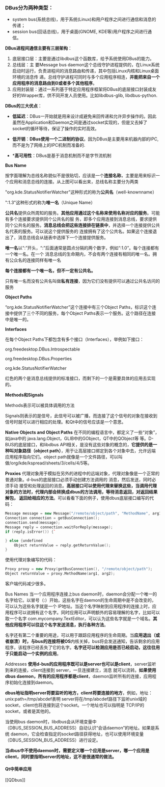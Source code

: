 ### DBus分为两种类型：

-   system bus(系统总线)，用于系统(Linux)和用户程序之间进行通信和消息的传递；
-   session bus(回话总线)，用于桌面(GNOME, KDE等)用户程序之间进行通信。

**DBus进程间通信主要有三层架构**：

1. 底层接口层：主要是通过libdbus这个函数库，给予系统使用DBus的能力。 
2. 总线层：主 要Message bus daemon这个总线守护进程提供的，在Linux系统启动时运行，负责进程间的消息路由和传递，其中包括Linux内核和Linux桌面环境的消息传 递。总线守护进程可同时与多个应用程序相连，**并能把来自一个应用程序的消息路由到0或者多个其他程序**。 
3. 应用封装层：通过一系列基于特定应用程序框架将DBus的底层接口封装成友好的Wrapper库，供不同开发人员使用。比如libdbus-glib, libdbus-python.

**DBus的三大优点**：

- **低延迟**：DBus一开始就是用来设计成避免来回传递和允许异步操作的。因此虽然在Application和Daemon之间是通过socket实现的，但是又去掉了socket的循环等待，保证了操作的实时高效。

- **低开销**：**DBus使用一个二进制的协议**。因为DBus是主要用来机器内部的IPC,而不是为了网络上的IPC机制而准备的.

- ***高可用性**：DBus是基于消息机制而不是字节流机制

**Bus Name**

按字面理解为总线名称貌似不是很贴切，应该是一个**连接名称**，主要是用来标识一个应用和消息总线的连接。从上图可以看出来，总线名称主要分为两类

"org.kde.StatusNotifierWatcher"这种形式的称为**公共名**（well-knownname）

":1.3"这种形式的称为**唯一名**（Unique Name）

**公共名**提供众所周知的服务。**其他应用通过这个名称来使用名称对应的服务**。可能有多个连接要求提供同个公共名的服 务，即多个应用连接到消息总线，要求提供同个公共名的服务。**消息总线会把这些连接排在链表中**，并选择一个连接提供公共名代表的服务。可以说这个提供服务的 连接拥有了这个公共名。如果这个连接退出了，消息总线会从链表中选择下一个连接提供服务。

**唯一名**以“:”开头，“:”后面通常是圆点分隔的两个数字，例如“:1.0”。每个连接都有一个唯一名。在一个 消息总线的生命期内，不会有两个连接有相同的唯一名。拥有公众名的连接同样有唯一名

**每个连接都有一个唯一名，但不一定有公共名。**

只有唯一名而没有公共名叫做**私有连接**，因为它们没有提供可以通过公共名访问的服务

**Object Paths**

“org.kde.StatusNotifierWatcher”这个连接中有三个Object Paths，标识这个连接中提供了三个不同的服务，每个Object Paths表示一个服务。这个路径在连接中是唯一的。

**Interfaces**

在每个Object Paths下都包含有多个接口（Interfaces），举例如下接口：

org.freedesktop.DBus.Introspectable

org.freedesktop.DBus.Properties

org.kde.StatusNotifierWatcher

红色的两个是消息总线提供的标准接口，而剩下的一个是需要具体的应用去实现的。

**Methods和Signals**

Methods表示可以被具体调用的方法

Signals则表示的是信号，此信号可以被广播，而连接了这个信号的对象在接收到信号时就可以进行相应的处理。和Qt中的信号应该是一个意思。

**Native Objects and Object Paths**
在不同的编程语言中，都定义了一些“对象”，如java中的 java.lang.Object，GLIB中的GObject，QT中的QObject等 等。D-BUS的底层接口，和libdbus API相关，是没有这些对象的概念的，**它提供的是一种叫对象路径（object path）**，用于让高层接口绑定到各个对象中去，允许远端应用程序指向它们。object path就像是一个文件路径，可以叫做/org/kde/kspread/sheets/3/cells/4/5等。

**Proxies**
代理对象用于模拟在另外的进程中的远端对象，代理对象像是一个正常的普通对象。d-bus的底层接口必须手动创建方法调用的 消息，然后发送，同时必须手动 接受和处理返回的消息。**高层接口可以使用代理来替换这些，当调用代理对象的方法时，代理内部会转换成dbus的方法调用，等待消息返回，对返回结果解包， 返回给相应的方法**。可以看看下面的例子，使用dbus底层接口编写的代码：

```c++
Message message = new Message("/remote/object/path", "MethodName", arg1, arg2);
Connection connection = getBusConnection();
connection.send(message);
Message reply = connection.waitForReply(message);
if (reply.isError()) {`

} else {undefined
	Object returnValue = reply.getReturnValue();
}
```

使用代理对象编写的代码：

```c++
Proxy proxy = new Proxy(getBusConnection(), "/remote/object/path");
Object returnValue = proxy.MethodName(arg1, arg2);
```

客户端代码减少很多。

Bus Names
当一个应用程序连接上bus daemon时，daemon会分配一个唯一的名字给它。以冒号（:）开始，这些名字在daemon的生命周期中是不会改变的，可以认为这些名字就是一个 IP地址。当这个名字映射到应用程序的连接上时，应用程序可以说拥有这个名字。同时应用可以声明额外的容易理解的名字，比如可以取一个名字 com.mycompany.TextEditor，可以认为这些名字就是一个域名。**其他应用程序可以往这个名字发送消息，执行各种方法**。

名字还有第二个重要的用途，可以用于跟踪应用程序的生命周期。当**应用退出（或者崩溃）时，与bus的连接将被OS**内核关掉，bus将会发送通知，告诉剩余的应用程序，该程序已经丢失了它的名字。**名字还可以检测应用是否已经启动，这往往用于只能启动一个实例的应用**。

Addresses
**使用d-bus的应用程序既可以是server也可以是client**，server监听到来的连接，client连接到 server，一旦连接建立，消息 就可以流转。**如果使用dbus daemon，所有的应用程序都是client**，daemon监听所有的连接，应用程序初始化连接到daemon。

**dbus地址指明server将要监听的地方，client将要连接的地方**，例如，地址：unix:path=/tmp/abcdef表明 server将在/tmp/abcdef路径下监听unix域的socket，client也将连接到这个socket。一个地址也可以指明是 TCP/IP的socket，或者是其他的。

当使用bus daemon时，libdbus会从环境变量中（DBUS_SESSION_BUS_ADDRESS）自动认识“会话daemon”的地址。如果是系统 daemon，它会检查指定的socket路径获得地址，也可以使用环境变量（DBUS_SESSION_BUS_ADDRESS）进行设定。

**当dbus中不使用daemon时，需要定义哪一个应用是server，哪一个应用是client，同时要指明server的地址，这不是很通常的做法。**

#### Qt中简单应用
[[QDbus]]